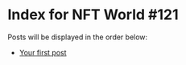 # Index for NFT World #121
Posts will be displayed in the order below:

- [Your first post](./001-first.md)

